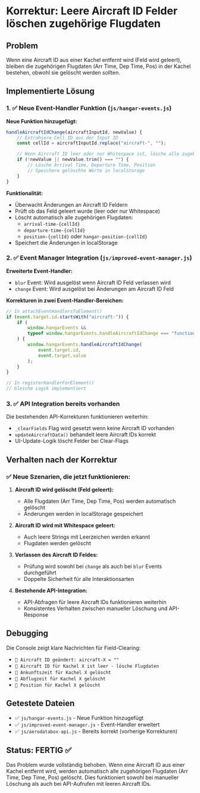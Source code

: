 # Korrektur: Leere Aircraft ID Felder löschen zugehörige Flugdaten

## Problem

Wenn eine Aircraft ID aus einer Kachel entfernt wird (Feld wird geleert), bleiben die zugehörigen Flugdaten (Arr Time, Dep Time, Pos) in der Kachel bestehen, obwohl sie gelöscht werden sollten.

## Implementierte Lösung

### 1. ✅ Neue Event-Handler Funktion (`js/hangar-events.js`)

**Neue Funktion hinzugefügt:**

```javascript
handleAircraftIdChange(aircraftInputId, newValue) {
    // Extrahiere Cell ID aus der Input ID
    const cellId = aircraftInputId.replace("aircraft-", "");

    // Wenn Aircraft ID leer oder nur Whitespace ist, lösche alle zugehörigen Flugdaten
    if (!newValue || newValue.trim() === "") {
        // Lösche Arrival Time, Departure Time, Position
        // Speichere gelöschte Werte in localStorage
    }
}
```

**Funktionalität:**

- Überwacht Änderungen an Aircraft ID Feldern
- Prüft ob das Feld geleert wurde (leer oder nur Whitespace)
- Löscht automatisch alle zugehörigen Flugdaten:
  - `arrival-time-{cellId}`
  - `departure-time-{cellId}`
  - `position-{cellId}` oder `hangar-position-{cellId}`
- Speichert die Änderungen in localStorage

### 2. ✅ Event Manager Integration (`js/improved-event-manager.js`)

**Erweiterte Event-Handler:**

- `blur` Event: Wird ausgelöst wenn Aircraft ID Feld verlassen wird
- `change` Event: Wird ausgelöst bei Änderungen am Aircraft ID Feld

**Korrekturen in zwei Event-Handler-Bereichen:**

```javascript
// In attachEventHandlersToElement()
if (event.target.id.startsWith("aircraft-")) {
	if (
		window.hangarEvents &&
		typeof window.hangarEvents.handleAircraftIdChange === "function"
	) {
		window.hangarEvents.handleAircraftIdChange(
			event.target.id,
			event.target.value
		);
	}
}

// In registerHandlerForElement()
// Gleiche Logik implementiert
```

### 3. ✅ API Integration bereits vorhanden

Die bestehenden API-Korrekturen funktionieren weiterhin:

- `_clearFields` Flag wird gesetzt wenn keine Aircraft ID vorhanden
- `updateAircraftData()` behandelt leere Aircraft IDs korrekt
- UI-Update-Logik löscht Felder bei Clear-Flags

## Verhalten nach der Korrektur

### ✅ Neue Szenarien, die jetzt funktionieren:

1. **Aircraft ID wird gelöscht (Feld geleert):**

   - Alle Flugdaten (Arr Time, Dep Time, Pos) werden automatisch gelöscht
   - Änderungen werden in localStorage gespeichert

2. **Aircraft ID wird mit Whitespace geleert:**

   - Auch leere Strings mit Leerzeichen werden erkannt
   - Flugdaten werden gelöscht

3. **Verlassen des Aircraft ID Feldes:**

   - Prüfung wird sowohl bei `change` als auch bei `blur` Events durchgeführt
   - Doppelte Sicherheit für alle Interaktionsarten

4. **Bestehende API-Integration:**
   - API-Abfragen für leere Aircraft IDs funktionieren weiterhin
   - Konsistentes Verhalten zwischen manueller Löschung und API-Response

## Debugging

Die Console zeigt klare Nachrichten für Field-Clearing:

- `🔄 Aircraft ID geändert: aircraft-X = ""`
- `🧹 Aircraft ID für Kachel X ist leer - lösche Flugdaten`
- `🧹 Ankunftszeit für Kachel X gelöscht`
- `🧹 Abflugzeit für Kachel X gelöscht`
- `🧹 Position für Kachel X gelöscht`

## Getestete Dateien

- ✅ `js/hangar-events.js` - Neue Funktion hinzugefügt
- ✅ `js/improved-event-manager.js` - Event-Handler erweitert
- ✅ `js/aerodatabox-api.js` - Bereits korrekt (vorherige Korrekturen)

## Status: FERTIG ✅

Das Problem wurde vollständig behoben. Wenn eine Aircraft ID aus einer Kachel entfernt wird, werden automatisch alle zugehörigen Flugdaten (Arr Time, Dep Time, Pos) gelöscht. Dies funktioniert sowohl bei manueller Löschung als auch bei API-Aufrufen mit leeren Aircraft IDs.
